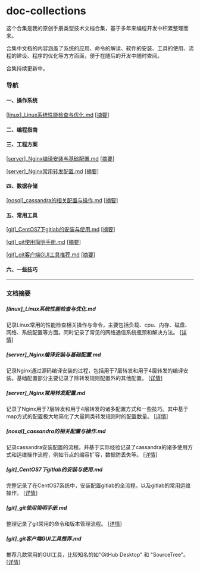 # doc-collections

这个合集是我的原创手册类型技术文档合集，基于多年来编程开发中积累整理而来。

合集中文档的内容涵盖了系统的应用、命令的解读、软件的安装、工具的使用、流程的建设、程序的优化等方方面面，便于在随后的开发中随时查阅。

合集持续更新中。

### 导航

#### 一、操作系统

[[linux]_Linux系统性能检查与优化.md](https://github.com/dictxwang/doc-collections/blob/main/%5Blinux%5D_Linux%E7%B3%BB%E7%BB%9F%E6%80%A7%E8%83%BD%E6%A3%80%E6%9F%A5%E4%B8%8E%E4%BC%98%E5%8C%96.md)	[[摘要](https://github.com/dictxwang/doc-collections#linux_linux%E7%B3%BB%E7%BB%9F%E6%80%A7%E8%83%BD%E6%A3%80%E6%9F%A5%E4%B8%8E%E4%BC%98%E5%8C%96md)]

#### 二、编程指南

#### 三、工程方案

[[server]_Nginx编译安装与基础配置.md](https://github.com/dictxwang/doc-collections/blob/main/%5Bserver%5D_Nginx%E7%BC%96%E8%AF%91%E5%AE%89%E8%A3%85%E4%B8%8E%E5%9F%BA%E7%A1%80%E9%85%8D%E7%BD%AE.md)	[[摘要](https://github.com/dictxwang/doc-collections#server_nginx%E7%BC%96%E8%AF%91%E5%AE%89%E8%A3%85%E4%B8%8E%E5%9F%BA%E7%A1%80%E9%85%8D%E7%BD%AEmd)]

[[server]_Nginx常用转发配置.md](https://github.com/dictxwang/doc-collections/blob/main/%5Bserver%5D_Nginx%E5%B8%B8%E7%94%A8%E8%BD%AC%E5%8F%91%E9%85%8D%E7%BD%AE.md)	[[摘要](https://github.com/dictxwang/doc-collections#server_nginx%E5%B8%B8%E7%94%A8%E8%BD%AC%E5%8F%91%E9%85%8D%E7%BD%AEmd)]

#### 四、数据存储

[[nosql]_cassandra的相关配置与操作.md](https://github.com/dictxwang/doc-collections/blob/main/%5Bnosql%5D_cassandra%E7%9A%84%E7%9B%B8%E5%85%B3%E9%85%8D%E7%BD%AE%E4%B8%8E%E6%93%8D%E4%BD%9C.md)	[[摘要](https://github.com/dictxwang/doc-collections#nosql_cassandra%E7%9A%84%E7%9B%B8%E5%85%B3%E9%85%8D%E7%BD%AE%E4%B8%8E%E6%93%8D%E4%BD%9Cmd)]

#### 五、常用工具

[[git]_CentOS7下gitlab的安装与使用.md](https://github.com/dictxwang/doc-collections/blob/main/%5Bgit%5D_CentOS7%E4%B8%8Bgitlab%E7%9A%84%E5%AE%89%E8%A3%85%E4%B8%8E%E4%BD%BF%E7%94%A8.md)	[[摘要](https://github.com/dictxwang/doc-collections#git_centos7%E4%B8%8Bgitlab%E7%9A%84%E5%AE%89%E8%A3%85%E4%B8%8E%E4%BD%BF%E7%94%A8md)]

[[git]_git使用简明手册.md](https://github.com/dictxwang/doc-collections/blob/main/%5Bgit%5D_git%E4%BD%BF%E7%94%A8%E7%AE%80%E6%98%8E%E6%89%8B%E5%86%8C.md)	[[摘要](https://github.com/dictxwang/doc-collections#git_git%E4%BD%BF%E7%94%A8%E7%AE%80%E6%98%8E%E6%89%8B%E5%86%8Cmd)]

[[git]_git客户端GUI工具推荐.md](https://github.com/dictxwang/doc-collections/blob/main/%5Bgit%5D_git%E5%AE%A2%E6%88%B7%E7%AB%AFGUI%E5%B7%A5%E5%85%B7%E6%8E%A8%E8%8D%90.md)	[[摘要](https://github.com/dictxwang/doc-collections#git_git%E5%AE%A2%E6%88%B7%E7%AB%AFgui%E5%B7%A5%E5%85%B7%E6%8E%A8%E8%8D%90md)]

#### 六、一些技巧



------


### 文档摘要

##### [linux]_Linux系统性能检查与优化.md

记录Linux常用的性能检查相关操作与命令，主要包括负载、cpu、内存、磁盘、网络、系统配置等方面。同时记录了常见的网络通信系统瓶颈和解决方法。 [[详情](https://github.com/dictxwang/doc-collections/blob/main/%5Blinux%5D_Linux%E7%B3%BB%E7%BB%9F%E6%80%A7%E8%83%BD%E6%A3%80%E6%9F%A5%E4%B8%8E%E4%BC%98%E5%8C%96.md)]

##### [server]_Nginx编译安装与基础配置.md

记录Nginx通过源码编译安装的过程，包括用于7层转发和用于4层转发的编译安装。基础配置部分主要记录了除转发规则配置外的其他配置。 [[详情](https://github.com/dictxwang/doc-collections/blob/main/%5Bserver%5D_Nginx%E7%BC%96%E8%AF%91%E5%AE%89%E8%A3%85%E4%B8%8E%E5%9F%BA%E7%A1%80%E9%85%8D%E7%BD%AE.md)]

##### [server]_Nginx常用转发配置.md

记录了Nginx用于7层转发和用于4层转发的诸多配置方式和一些技巧。其中基于map方式的配置极大地简化了大量同类转发规则时的配置数量。 [[详情](https://github.com/dictxwang/doc-collections/blob/main/%5Bserver%5D_Nginx%E5%B8%B8%E7%94%A8%E8%BD%AC%E5%8F%91%E9%85%8D%E7%BD%AE.md)]

##### [nosql]_cassandra的相关配置与操作.md

记录cassandra安装配置的流程。并基于实际经验记录了cassandra的诸多使用方式和运维操作流程，例如节点的缩容扩容，数据防丢失等。 [[详情](https://github.com/dictxwang/doc-collections/blob/main/%5Bnosql%5D_cassandra%E7%9A%84%E7%9B%B8%E5%85%B3%E9%85%8D%E7%BD%AE%E4%B8%8E%E6%93%8D%E4%BD%9C.md)]

##### [git]_CentOS7下gitlab的安装与使用.md

完整记录了在CentOS7系统中，安装配置gitlab的全流程。以及gitlab的常用运维操作。 [[详情](https://github.com/dictxwang/doc-collections/blob/main/%5Bgit%5D_CentOS7%E4%B8%8Bgitlab%E7%9A%84%E5%AE%89%E8%A3%85%E4%B8%8E%E4%BD%BF%E7%94%A8.md)]

##### [git]_git使用简明手册.md

整理记录了git常用的命令和版本管理流程。 [[详情](https://github.com/dictxwang/doc-collections/blob/main/%5Bgit%5D_git%E4%BD%BF%E7%94%A8%E7%AE%80%E6%98%8E%E6%89%8B%E5%86%8C.md)]

##### [git]_git客户端GUI工具推荐.md

推荐几款常用的GUI工具，比较知名的如"GitHub Desktop" 和 "SourceTree"。 [[详情](https://github.com/dictxwang/doc-collections/blob/main/%5Bgit%5D_git%E5%AE%A2%E6%88%B7%E7%AB%AFGUI%E5%B7%A5%E5%85%B7%E6%8E%A8%E8%8D%90.md)]

